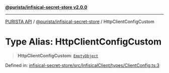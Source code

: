 [**@purista/infisical-secret-store v2.0.0**](../README.md)

***

[PURISTA API](../../../packages.md) / [@purista/infisical-secret-store](../README.md) / HttpClientConfigCustom

# Type Alias: HttpClientConfigCustom

> **HttpClientConfigCustom**: [`EmptyObject`](../../core/type-aliases/EmptyObject.md)

Defined in: [infisical-secret-store/src/InfisicalClient/types/ClientConfig.ts:3](https://github.com/puristajs/purista/blob/master/packages/infisical-secret-store/src/InfisicalClient/types/ClientConfig.ts#L3)
